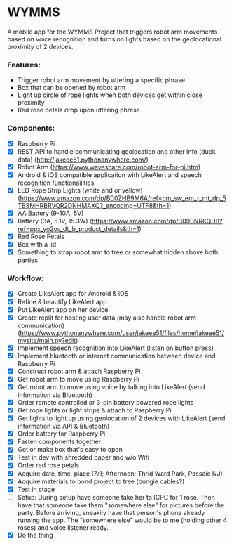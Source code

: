 # WYMMS

A mobile app for the WYMMS Project that triggers robot arm movements based on voice recognition and turns on lights based on the geolocational proximity of 2 devices.

### Features:
* Trigger robot arm movement by uttering a specific phrase.
* Box that can be opened by robot arm
* Light up circle of rope lights when both devices get within close proximity
* Red rose petals drop upon uttering phrase

### Components:
- [x] Raspberry Pi
- [x] REST API to handle communicating geolocation and other info (duck data) (http://jakeee51.pythonanywhere.com/)
- [x] Robot Arm (https://www.waveshare.com/robot-arm-for-pi.htm)
- [x] Android & iOS compatible application with LikeAlert and speech recognition functionailities
- [x] LED Rope Strip Lights (white and or yellow) (https://www.amazon.com/dp/B00ZHB9M6A/ref=cm_sw_em_r_mt_dp_5TB8MHRBRVQR2DNHMAXQ?_encoding=UTF8&th=1)
- [x] AA Battery (9-10A, 5V)
- [x] Battery (3A, 5.1V, 15.3W) (https://www.amazon.com/dp/B09BNRKQD8?ref=ppx_yo2ov_dt_b_product_details&th=1)
- [x] Red Rose Petals
- [x] Box with a lid
- [x] Something to strap robot arm to tree or somewhat hidden above both parties

### Workflow:
- [x] Create LikeAlert app for Android & iOS
- [x] Refine & beautify LikeAlert app
- [x] Put LikeAlert app on her device
- [x] Create replit for hosting user data (may also handle robot arm communication) (https://www.pythonanywhere.com/user/jakeee51/files/home/jakeee51/mysite/main.py?edit)
- [x] Implement speech recognition into LikeAlert (listen on button press)
- [x] Implement bluetooth or internet communication between device and Raspberry Pi
- [x] Construct robot arm & attach Raspberry Pi
- [x] Get robot arm to move using Raspberry Pi
- [x] Get robot arm to move using voice by talking into LikeAlert (send information via Bluetooth)
- [x] Order remote controlled or 3-pin battery powered rope lights
- [x] Get rope lights or light strips & attach to Raspberry Pi
- [x] Get lights to light up using geolocation of 2 devices with LikeAlert (send information via API & Bluetooth)
- [x] Order battery for Raspberry Pi
- [x] Fasten components together
- [x] Get or make box that's easy to open
- [x] Test in dev with shredded paper and w/o Wifi
- [x] Order red rose petals
- [x] Acquire date, time, place (7/1; Afternoon; Thrid Ward Park, Passaic NJ)
- [x] Acquire materials to bond project to tree (bungie cables?)
- [x] Test in stage
- [ ] Setup: During setup have someone take her to ICPC for 1 rose.
      Then have that someone take them "somewhere else" for pictures before the party.
      Before arriving, sneakily have that person's phone already running the app.
      The "somewhere else" would be to me (holding other 4 roses) and voice listener ready.
- [x] Do the thing

